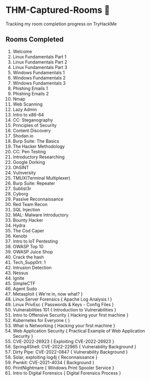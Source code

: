 # THM-Captured-Rooms 🚩
Tracking my room completion progress on TryHackMe 


## Rooms Completed 

1. Welcome
2. Linux Fundamentals Part 1 
3. Linux Fundamentals Part 2
4. Linux Fundamentals Part 3
5. Windows Fundamentals 1
6. Windows Fundamentals 2
7. Windows Fundamentals 3
8. Phishing Emails 1
9. Phishing Emails 2
10. Nmap
11. Web Scanning
12. Lazy Admin
13. Intro to x86-64
14. CC: Steganography
15. Principles of Security
16. Content Discovery
17. Shodan.io
18. Burp Suite: The Basics
19. The Hacker Methodology
20. CC: Pen Testing
21. Introductory Researching
22. Google Dorking
23. OhSINT
24. Vulnversity
25. TMUX(Terminal Multiplexer)
26. Burp Suite: Repeater
27. Sublist3r
28. Cyborg
29. Passive Reconnaissance
30. Red Team Recon
31. SQL Injection
32. MAL: Malware Introductory
33. Bounty Hacker
34. Hydra
35. The Cod Caper
36. Kenobi
37. Intro to IoT Pentesting
38. OWASP Top 10
39. OWASP Juice Shop
40. Crack the hash
41. Tech_Supp0rt: 1
42. Intrusion Detection
43. Nessus
44. Ignite 
45. SimpleCTF
46. Agent Sudo
47. Metasploit { We're in, now what? }
48. Linux Server Forensics { Apache Log Analysis I }
49. Linux PrivEsc { Passwords & Keys - Config Files }
50. Vulnerabilities 101 { Introduction to Vulnerabilities }
51. Intro to Offensive Security { Hacking your first machine }
52. Kubernetes for Everyone { }
53. What is Networking { Hacking your first machine }
54. Web Application Security { Practical Example of Web Application Security }
55. CVE-2022-26923 { Exploiting CVE-2022-26923 }
56. Spring4Shell: CVE-2022-22965 { Vulnerability Background }
57. Dirty Pipe: CVE-2022-0847 { Vulnerability Background }
58. Solar, exploiting log4j { Reconnaissance }
59. Pwnkit: CVE-2021-4034 { Background }
60. PrintNightmare { Windows Print Spooler Service }
61. Intro to Digital Forensics { Digital Forensics Process }


